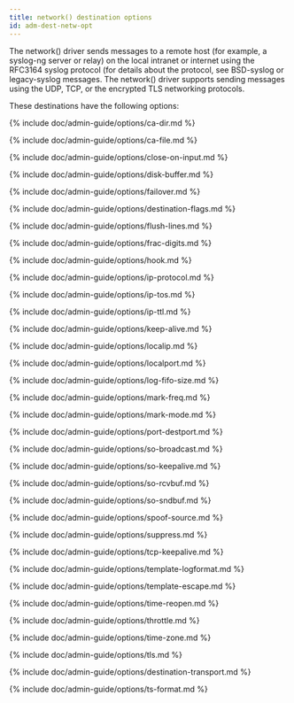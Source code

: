 ```yaml
---
title: network() destination options
id: adm-dest-netw-opt
---
```


The network() driver sends messages to a remote host (for example, a
syslog-ng server or relay) on the local intranet or internet using the
RFC3164 syslog protocol (for details about the protocol, see
BSD-syslog or legacy-syslog messages.
The network() driver supports sending messages using the UDP,
TCP, or the encrypted TLS networking protocols.

These destinations have the following options:

{% include doc/admin-guide/options/ca-dir.md %}

{% include doc/admin-guide/options/ca-file.md %}

{% include doc/admin-guide/options/close-on-input.md %}

{% include doc/admin-guide/options/disk-buffer.md %}

{% include doc/admin-guide/options/failover.md %}

{% include doc/admin-guide/options/destination-flags.md %}

{% include doc/admin-guide/options/flush-lines.md %}

{% include doc/admin-guide/options/frac-digits.md %}

{% include doc/admin-guide/options/hook.md %}

{% include doc/admin-guide/options/ip-protocol.md %}

{% include doc/admin-guide/options/ip-tos.md %}

{% include doc/admin-guide/options/ip-ttl.md %}

{% include doc/admin-guide/options/keep-alive.md %}

{% include doc/admin-guide/options/localip.md %}

{% include doc/admin-guide/options/localport.md %}

{% include doc/admin-guide/options/log-fifo-size.md %}

{% include doc/admin-guide/options/mark-freq.md %}

{% include doc/admin-guide/options/mark-mode.md %}

{% include doc/admin-guide/options/port-destport.md %}

{% include doc/admin-guide/options/so-broadcast.md %}

{% include doc/admin-guide/options/so-keepalive.md %}

{% include doc/admin-guide/options/so-rcvbuf.md %}

{% include doc/admin-guide/options/so-sndbuf.md %}

{% include doc/admin-guide/options/spoof-source.md %}

{% include doc/admin-guide/options/suppress.md %}

{% include doc/admin-guide/options/tcp-keepalive.md %}

{% include doc/admin-guide/options/template-logformat.md %}

{% include doc/admin-guide/options/template-escape.md %}

{% include doc/admin-guide/options/time-reopen.md %}

{% include doc/admin-guide/options/throttle.md %}

{% include doc/admin-guide/options/time-zone.md %}

{% include doc/admin-guide/options/tls.md %}

{% include doc/admin-guide/options/destination-transport.md %}

{% include doc/admin-guide/options/ts-format.md %}
